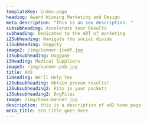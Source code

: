 ```yaml
---
templateKey: index-page
heading: Award Winning Marketing and Design
meta_description: "This is an seo description. "
subsubheading: Accelerate Your Results
subheading: Dedicated to the ART of marketing
i2Subheading: Navigate the social divide
i3Subheading: Doggity
image2: /img/banner-jcedf.jpg
i3Subsubheading: Doggone
i3Heading: Medical Suppliers
image3: /img/banner-pnb.jpg
title: Ad2
i2Heading: We'll Help You
i2Subsubheading: Obtain proven results!
i2Subsubheading2: Fits in your pocket!
i3Subsubheading2: DogPiles
image: /img/home-banner.jpg
description: this is a description of ad2 home page
meta_title: SEO Title goes here
---
```

